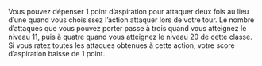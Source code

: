 ﻿---
id: class_mighty_fr.md#inspiration-guerrière
name: Inspiration guerrière
---

Vous pouvez dépenser 1 point d’aspiration pour attaquer deux fois au lieu d’une quand vous choisissez l’action attaquer lors de votre tour. Le nombre d’attaques que vous pouvez porter passe à trois quand vous atteignez le niveau 11, puis à quatre quand vous atteignez le niveau 20 de cette classe. Si vous ratez toutes les attaques obtenues à cette action, votre score d’aspiration baisse de 1 point.

